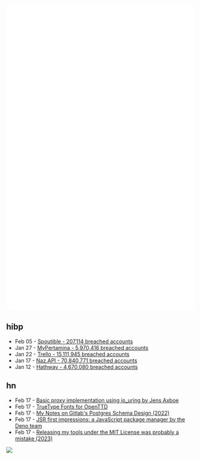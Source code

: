 ![Metrics](https://raw.githubusercontent.com/phixion/phixion/master/metrics.svg)

## hibp

<!--
for https://github.com/phixion/phixion/blob/main/.github/workflows/feeds.yml
-->
<!--START_SECTION:haveibeenpwnd-->
- Feb 05 - [Spoutible - 207,114 breached accounts](https://haveibeenpwned.com/PwnedWebsites#Spoutible)
- Jan 27 - [MyPertamina - 5,970,416 breached accounts](https://haveibeenpwned.com/PwnedWebsites#MyPertamina)
- Jan 22 - [Trello - 15,111,945 breached accounts](https://haveibeenpwned.com/PwnedWebsites#Trello)
- Jan 17 - [Naz.API - 70,840,771 breached accounts](https://haveibeenpwned.com/PwnedWebsites#NazApi)
- Jan 12 - [Hathway - 4,670,080 breached accounts](https://haveibeenpwned.com/PwnedWebsites#Hathway)
<!--END_SECTION:haveibeenpwnd-->

## hn

<!--
for https://github.com/phixion/phixion/blob/main/.github/workflows/feeds.yml
-->
<!--START_SECTION:hn-->
- Feb 17 - [Basic proxy implementation using io_uring by Jens Axboe](https://git.kernel.dk/cgit/liburing/tree/examples/proxy.c)
- Feb 17 - [TrueType Fonts for OpenTTD](https://www.openttd.org/news/2024/02/17/openttd-truetype-fonts)
- Feb 17 - [My Notes on Gitlab's Postgres Schema Design (2022)](https://shekhargulati.com/2022/07/08/my-notes-on-gitlabs-postgres-schema-design/)
- Feb 17 - [JSR first impressions: a JavaScript package manager by the Deno team](https://www.kitsonkelly.com/posts/jsr-first-impressions)
- Feb 17 - [Releasing my tools under the MIT License was probably a mistake (2023)](https://donatstudios.com/License-Grumbles)
<!--END_SECTION:hn-->

<!--
for https://yhype.me
-->
![](https://hit.yhype.me/github/profile?user_id=13013670)
